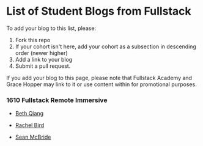 # List of Student Blogs from Fullstack

To add your blog to this list, please:

1.  Fork this repo
2.  If your cohort isn't here, add your cohort as a subsection in descending order (newer higher)
3.  Add a link to your blog
4.  Submit a pull request.

If you add your blog to this page, please note that Fullstack Academy and Grace Hopper may link to it or use content within for promotional purposes.

### 1610 Fullstack Remote Immersive

* [Beth Qiang](http://bethqiang.com/)

* [Rachel Bird](https://medium.com/@codinglady)

* [Sean McBride](http://spmcb.com/blog/)
